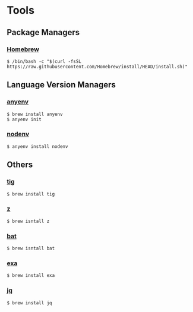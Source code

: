 # Tools

## Package Managers
### [Homebrew](https://brew.sh/)
```
$ /bin/bash -c "$(curl -fsSL https://raw.githubusercontent.com/Homebrew/install/HEAD/install.sh)"
```

## Language Version Managers
### [anyenv](https://github.com/anyenv/anyenv)
```
$ brew install anyenv
$ anyenv init
```
### [nodenv](https://github.com/nodenv/nodenv)
```
$ anyenv install nodenv
```
## Others
### [tig](https://jonas.github.io/tig/)
```
$ brew install tig
```
### [z](https://github.com/rupa/z)
```
$ brew isntall z
```
### [bat](https://github.com/sharkdp/bat)
```
$ brew isntall bat
```
### [exa](https://github.com/ogham/exa)
```
$ brew install exa
```
### [jq](https://github.com/stedolan/jq)
```
$ brew install jq
```
